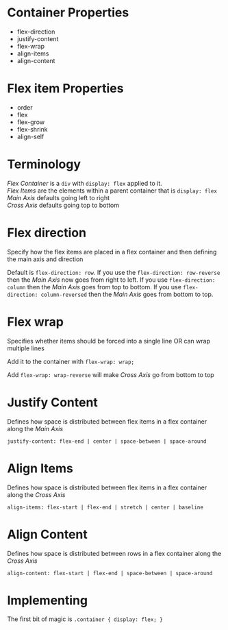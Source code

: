 # Container Properties

- flex-direction
- justify-content
- flex-wrap
- align-items
- align-content

# Flex item Properties

- order
- flex
- flex-grow
- flex-shrink
- align-self

# Terminology
_Flex Container_ is a `div` with `display: flex` applied to it. <br />
_Flex Items_ are the elements within a parent container that is `display: flex` <br />
_Main Axis_ defaults going left to right<br/>
_Cross Axis_ defaults going top to bottom<br />

# Flex direction

Specify how the flex items are placed in a flex container and then defining the main axis and direction <br/>

Default is `flex-direction: row`. If you use the `flex-direction: row-reverse` then the _Main Axis_ now goes from right to left. If you use `flex-direction: column` then the _Main Axis_ goes from top to bottom. If you use `flex-direction: column-reversed` then the _Main Axis_ goes from bottom to top.

# Flex wrap

Specifies whether items should be forced into a single line OR can wrap multiple lines

Add it to the container with `flex-wrap: wrap;` <br />

Add `flex-wrap: wrap-reverse` will make _Cross Axis_ go from bottom to top

# Justify Content

Defines how space is distributed between flex items in a flex container along the _Main Axis_

`justify-content: flex-end | center | space-between | space-around`

# Align Items

Defines how space is distributed between flex items in a flex container along the _Cross Axis_

`align-items: flex-start | flex-end | stretch | center | baseline`

# Align Content

Defines how space is distributed between rows in a flex container along the _Cross Axis_

`align-content: flex-start | flex-end | space-between | space-around`

# Implementing

The first bit of magic is `.container { display: flex; }`
